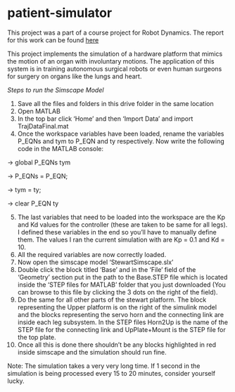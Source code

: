 # patient-simulator
This project was a part of a course project for Robot Dynamics. The report for this work can be found [here](https://drive.google.com/file/d/1gtGpLF94630I-FlDSARob_NYjZIFWMft/view?usp=sharing)

This project implements the simulation of a hardware platform that mimics the motion of an organ with involuntary motions. The application of this system is in training autonomous surgical robots or even human surgeons for surgery on organs like the lungs and heart.

_Steps to run the Simscape Model_

1. Save all the files and folders in this drive folder in the same location
2. Open MATLAB
3. In the top bar click ‘Home’ and then ‘Import Data’ and import TrajDataFinal.mat
4. Once the workspace variables have been loaded, rename the variables P_EQNs and tym to P_EQN and ty respectively. Now write the following code in the MATLAB console:

-> global P_EQNs tym

-> P_EQNs = P_EQN;

-> tym = ty;

-> clear P_EQN ty

5. The last variables that need to be loaded into the workspace are the Kp and Kd values for the controller (these are taken to be same for all legs). I defined these variables in the end so you’ll have to manually define them. The values I ran the current simulation with are Kp = 0.1 and Kd = 10.
6. All the required variables are now correctly loaded.
7. Now open the simscape model ‘StewartSimscape.slx’
8. Double click the block titled ‘Base’ and in the ‘File’ field of the ‘Geometry’ section put in the path to the Base.STEP file which is located inside the ‘STEP files for MATLAB’ folder that you just downloaded (You can browse to this file by clicking the 3 dots on the right of the field).
9. Do the same for all other parts of the stewart platform. The block representing the Upper platform is on the right of the simulink model and the blocks representing the servo horn and the connecting link are inside each leg subsystem.
In the STEP files Horn2Up is the name of the STEP file for the connecting link and UpPlate+Mount is the STEP file for the top plate.
10. Once all this is done there shouldn’t be any blocks highlighted in red inside simscape and the simulation should run fine. 
    
Note: The simulation takes a very very long time. If 1 second in the simulation is being processed every 15 to 20 minutes, consider yourself lucky.
    
